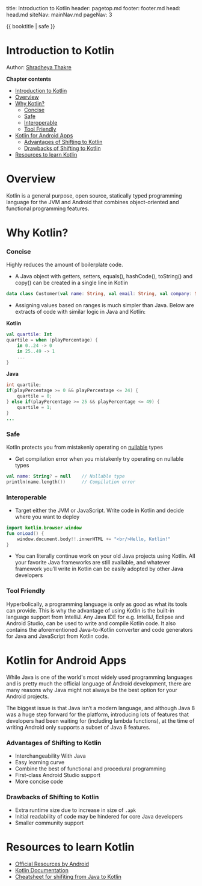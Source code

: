 <frontmatter>
  title: Introduction to Kotlin
  header: pagetop.md
  footer: footer.md
  head: head.md
  siteNav: mainNav.md
  pageNav: 3
</frontmatter>

<div class="website-content">

{{ booktitle | safe }}

# Introduction to Kotlin

Author: [Shradheya Thakre](https://github.com/tshradheya)

**Chapter contents**

<box id="article-toc">

* [Introduction to Kotlin‎](#introduction-to-kotlin)
* [Overview‎](#overview)
* [Why Kotlin?‎](#why-kotlin)
    * [Concise‎](#concise)
    * [Safe‎](#safe)
    * [Interoperable‎](#interoperable)
    * [Tool Friendly‎](#tool-friendly)
* [Kotlin for Android Apps‎](#kotlin-for-android-apps)
    * [Advantages of Shifting to Kotlin‎](#advantages-of-shifting-to-kotlin)
    * [Drawbacks of Shifting to Kotlin‎](#drawbacks-of-shifting-to-kotlin)
* [Resources to learn Kotlin‎](#resources-to-learn-kotlin)
</box>

# Overview

Kotlin is a general purpose, open source, statically typed programming language for the JVM and Android that combines object-oriented and functional programming features.

# Why Kotlin?

### Concise

Highly reduces the amount of boilerplate code.
- A Java object with getters, setters, equals(), hashCode(), toString() and copy() can be created in a single line in Kotlin
``` kotlin
data class Customer(val name: String, val email: String, val company: String)
```
- Assigning values based on ranges is much simpler than Java. Below are extracts of code with similar logic in Java and Kotlin:

**Kotlin**
``` kotlin
val quartile: Int
quartile = when (playPercentage) {
    in 0..24 -> 0
    in 25..49 -> 1
    ...
}
```

**Java**
``` java
int quartile;
if(playPercentage >= 0 && playPercentage <= 24) {
    quartile = 0;
} else if(playPercentage >= 25 && playPercentage <= 49) {
    quartile = 1;
}
...
```

### Safe

Kotlin protects you from mistakenly operating on [nullable](https://kotlinlang.org/docs/reference/null-safety.html) types
- Get compilation error when you mistakenly try operating on nullable types
``` kotlin
val name: String? = null    // Nullable type
println(name.length())      // Compilation error
```

### Interoperable

- Target either the JVM or JavaScript. Write code in Kotlin and decide where you want to deploy
``` kotlin
import kotlin.browser.window
fun onLoad() {
    window.document.body!!.innerHTML += "<br/>Hello, Kotlin!"
}
```
- You can literally continue work on your old Java projects using Kotlin. All your favorite Java frameworks are still available, and whatever framework you’ll write in Kotlin can be easily adopted by other Java developers

### Tool Friendly

Hyperbolically, a programming language is only as good as what its tools can provide. This is why the advantage of using Kotlin is the built-in language support from IntelliJ. Any Java IDE for e.g. IntelliJ, Eclipse and Android Studio, can be used to write and compile Kotlin code. It also contains the aforementioned Java-to-Kotlin converter and code generators for Java and JavaScript from Kotlin code.

# Kotlin for Android Apps

While Java is one of the world's most widely used programming languages and is pretty much the official language of Android development, there are many reasons why Java might not always be the best option for your Android projects.

The biggest issue is that Java isn’t a modern language, and although Java 8 was a huge step forward for the platform, introducing lots of features that developers had been waiting for (including lambda functions), at the time of writing Android only supports a subset of Java 8 features.

### Advantages of Shifting to Kotlin

- Interchangeability With Java
- Easy learning curve
- Combine the best of functional and procedural programming
- First-class Android Studio support
- More concise code

### Drawbacks of Shifting to Kotlin

- Extra runtime size due to increase in size of `.apk`
- Initial readability of code may be hindered for core Java developers
- Smaller community support

# Resources to learn Kotlin

- [Official Resources by Android](https://developer.android.com/kotlin/resources.html)
- [Kotlin Documentation](https://kotlinlang.org/docs/reference/)
- [Cheatsheet for shifiting from Java to Kotlin](https://github.com/MindorksOpenSource/from-java-to-kotlin)

</div>
